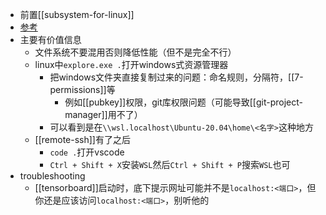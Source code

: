 - 前置[[subsystem-for-linux]]
- [参考](https://learn.microsoft.com/zh-cn/windows/wsl/setup/environment?source=recommendations)
- 主要有价值信息
  - 文件系统不要混用否则降低性能（但不是完全不行）
  - linux中`explore.exe .`打开windows式资源管理器
    - 把windows文件夹直接复制过来的问题：命名规则，分隔符，[[7-permissions]]等
      - 例如[[pubkey]]权限，git库权限问题（可能导致[[git-project-manager]]用不了）
    - 可以看到是在`\\wsl.localhost\Ubuntu-20.04\home\<名字>`这种地方
  - [[remote-ssh]]有了之后
    - `code .`打开vscode
    - `Ctrl + Shift + X`安装`WSL`然后`Ctrl + Shift + P`搜索`WSL`也可
- troubleshooting
  - [[tensorboard]]启动时，底下提示网址可能并不是`localhost:<端口>`，但你还是应该访问`localhost:<端口>`，别听他的
